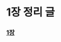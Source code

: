 # 1장 정리 글

### [1장](https://jongmyoung.tistory.com/entry/Kotlin-%EC%BD%94%ED%8B%80%EB%A6%B0-%EC%BD%94%EB%A3%A8%ED%8B%B4%EC%9D%98-%EC%A0%95%EC%84%9D-1%EC%9E%A5)
